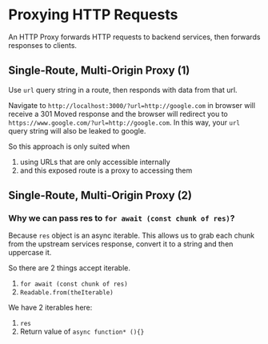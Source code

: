 #  Proxying HTTP Requests

An HTTP Proxy forwards HTTP requests to backend services,
then forwards responses to clients.

## Single-Route, Multi-Origin Proxy (1)

Use `url` query string in a route, then responds with data from that url.

Navigate to `http://localhost:3000/?url=http://google.com` in browser will receive a 301 Moved response and the browser will redirect you to `https://www.google.com/?url=http://google.com`. In this way, your `url` query string will also be leaked to google.

So this approach is only suited when 
1. using URLs that are only accessible internally 
2. and this exposed route is a proxy to accessing them

## Single-Route, Multi-Origin Proxy (2)

### Why we can pass res to `for await (const chunk of res)`?

Because `res` object is an async iterable. This allows us to grab each chunk from the upstream services response, convert it to a string and then uppercase it.

So there are 2 things accept iterable.

1. `for await (const chunk of res)`
2. `Readable.from(theIterable)`

We have 2 iterables here:

1. `res`
2. Return value of `async function* (){}`